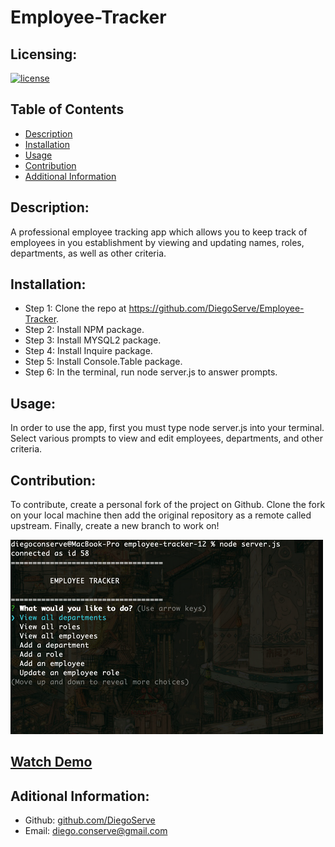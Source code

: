 # Employee-Tracker

## Licensing:
[![license](https://img.shields.io/badge/license-none-blue)](https://shields.io)

## Table of Contents
- [Description](#description)
- [Installation](#installation)
- [Usage](#usage)
- [Contribution](#contribution)
- [Additional Information](#additional-information)

## Description:
A professional employee tracking app which allows you to keep track of employees in you establishment by viewing and updating names, roles, departments, as well as other criteria.

## Installation:
- Step 1: Clone the repo at https://github.com/DiegoServe/Employee-Tracker.  
- Step 2: Install NPM package.
- Step 3: Install MYSQL2 package.
- Step 4: Install Inquire package.
- Step 5: Install Console.Table package.
- Step 6: In the terminal, run node server.js to answer prompts.

## Usage:
In order to use the app, first you must type node server.js into your terminal.  Select various prompts to view and edit employees, departments, and other criteria.

## Contribution:
To contribute, create a personal fork of the project on Github. Clone the fork on your local machine then add the original repository as a remote called upstream. Finally, create a new branch to work on!

![team profile screenshot](./assests/images/Screenshot%202022-10-31%20at%2010.08.05%20PM.png)

## [Watch Demo](https://drive.google.com/file/d/14o5PN8YFQTlfHTjdzGto5jV9RiF8xlLF/view)

## Aditional Information:
- Github: [github.com/DiegoServe](DiegoServe)
- Email: diego.conserve@gmail.com 